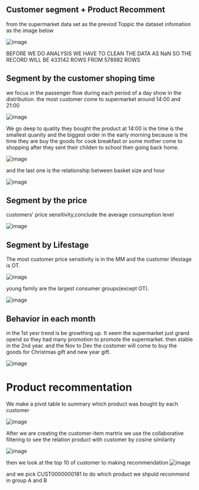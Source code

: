 ## Customer segment + Product Recomment
from the supermarket data set as the previod Toppic
the dataset infomation as the image below

![image](https://github.com/SrWannapa/MADT8101-Customer-analytic/blob/main/05.customer%20segment%20%2B%20product%20recomment/Data_info.jpg)

BEFORE WE DO ANALYSIS WE HAVE TO CLEAN THE DATA AS NaN SO THE RECORD WILL BE 433142 ROWS FROM 578982 ROWS

## Segment by the customer shoping time 
 we focus in the passenger flow during each period of a day show in the distribution. the most customer come to supermarket around 14:00 and 21:00

![image](https://github.com/SrWannapa/MADT8101-Customer-analytic/blob/main/05.customer%20segment%20%2B%20product%20recomment/the%20passenger%20flow.png)

We go deep to quatity they bought the product at 14:00 is the time is the smallest quanity and the biggest order in the early morning because is the time they are buy the goods for cook breakfast or some mother come to shopping after they sent their childen to school then going back home.

![image](https://github.com/SrWannapa/MADT8101-Customer-analytic/blob/main/05.customer%20segment%20%2B%20product%20recomment/The%20relationship%20between%20average%20quantity%20and%20hour.png)

and the last one is the relationship between basket size and hour

![image](https://github.com/SrWannapa/MADT8101-Customer-analytic/blob/main/05.customer%20segment%20%2B%20product%20recomment/The%20relationship%20between%20basket%20size%20and%20hour.jpg)

## Segment by the price

customers' price sensitivity,conclude the average consumption level

![image](https://github.com/SrWannapa/MADT8101-Customer-analytic/blob/main/05.customer%20segment%20%2B%20product%20recomment/The%20relationship%20between%20price%20sensitivity%20and%20spend.png)

##  Segment by Lifestage
The most customer price sensitivity is in the MM and the customer lifestage is OT.

![image](https://github.com/SrWannapa/MADT8101-Customer-analytic/blob/main/05.customer%20segment%20%2B%20product%20recomment/The%20customer%20price%20sensitive%20with%20the%20number%20Customer%20Lifestage.jpg)

young family are the largest consumer groups(except OT).

![image](https://github.com/SrWannapa/MADT8101-Customer-analytic/blob/main/05.customer%20segment%20%2B%20product%20recomment/Composition%20if%20the%20customers%20proce%20sensitiviy.png)

## Behavior in each month
in the 1st yesr trend is be growthing up. It seem the supermarket just grand opend so they had many promotion to promote the supermarket. then stable in the 2nd year. and the Nov to Dev the costomer will come to buy the goods for Christmas gift and new year gift.

![image](https://github.com/SrWannapa/MADT8101-Customer-analytic/blob/main/05.customer%20segment%20%2B%20product%20recomment/Movement%20of%20customer%20visit%20times.jpg)

# Product recommentation
We make a pivot table to summary which product was bought by each customer

![image](https://github.com/SrWannapa/MADT8101-Customer-analytic/blob/main/05.customer%20segment%20%2B%20product%20recomment/product%20was%20bought%20by%20each%20customer.jpg)

After we are creating the customer-item martrix we use the collaborative filtering to see the relation product with customer by cosine similarity

![image](https://github.com/SrWannapa/MADT8101-Customer-analytic/blob/main/05.customer%20segment%20%2B%20product%20recomment/User%20based%20collaborative%20filtering.jpg)

then we look at the top 10 of customer to making recommendation
![image](https://github.com/SrWannapa/MADT8101-Customer-analytic/blob/main/05.customer%20segment%20%2B%20product%20recomment/top%2010%20customer.jpg)

and we pick CUST0000000181 to do which product we shpuld recommend in group A and B






